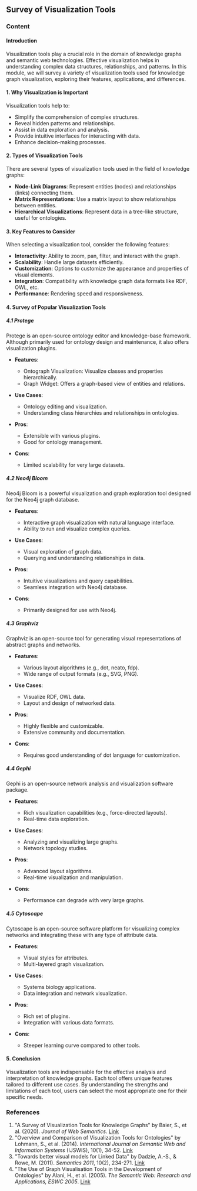 ## Survey of Visualization Tools

### Content

#### Introduction

Visualization tools play a crucial role in the domain of knowledge graphs and semantic web technologies. Effective visualization helps in understanding complex data structures, relationships, and patterns. In this module, we will survey a variety of visualization tools used for knowledge graph visualization, exploring their features, applications, and differences.

#### 1. Why Visualization is Important

Visualization tools help to:

- Simplify the comprehension of complex structures.
- Reveal hidden patterns and relationships.
- Assist in data exploration and analysis.
- Provide intuitive interfaces for interacting with data.
- Enhance decision-making processes.

#### 2. Types of Visualization Tools

There are several types of visualization tools used in the field of knowledge graphs:

- **Node-Link Diagrams**: Represent entities (nodes) and relationships (links) connecting them.
- **Matrix Representations**: Use a matrix layout to show relationships between entities.
- **Hierarchical Visualizations**: Represent data in a tree-like structure, useful for ontologies.

#### 3. Key Features to Consider

When selecting a visualization tool, consider the following features:

- **Interactivity**: Ability to zoom, pan, filter, and interact with the graph.
- **Scalability**: Handle large datasets efficiently.
- **Customization**: Options to customize the appearance and properties of visual elements.
- **Integration**: Compatibility with knowledge graph data formats like RDF, OWL, etc.
- **Performance**: Rendering speed and responsiveness.

#### 4. Survey of Popular Visualization Tools

##### 4.1 Protege

Protege is an open-source ontology editor and knowledge-base framework. Although primarily used for ontology design and maintenance, it also offers visualization plugins.

- **Features**:

  - Ontograph Visualization: Visualize classes and properties hierarchically.
  - Graph Widget: Offers a graph-based view of entities and relations.

- **Use Cases**:

  - Ontology editing and visualization.
  - Understanding class hierarchies and relationships in ontologies.

- **Pros**:

  - Extensible with various plugins.
  - Good for ontology management.

- **Cons**:
  - Limited scalability for very large datasets.

##### 4.2 Neo4j Bloom

Neo4j Bloom is a powerful visualization and graph exploration tool designed for the Neo4j graph database.

- **Features**:

  - Interactive graph visualization with natural language interface.
  - Ability to run and visualize complex queries.

- **Use Cases**:

  - Visual exploration of graph data.
  - Querying and understanding relationships in data.

- **Pros**:

  - Intuitive visualizations and query capabilities.
  - Seamless integration with Neo4j database.

- **Cons**:
  - Primarily designed for use with Neo4j.

##### 4.3 Graphviz

Graphviz is an open-source tool for generating visual representations of abstract graphs and networks.

- **Features**:

  - Various layout algorithms (e.g., dot, neato, fdp).
  - Wide range of output formats (e.g., SVG, PNG).

- **Use Cases**:

  - Visualize RDF, OWL data.
  - Layout and design of networked data.

- **Pros**:

  - Highly flexible and customizable.
  - Extensive community and documentation.

- **Cons**:
  - Requires good understanding of dot language for customization.

##### 4.4 Gephi

Gephi is an open-source network analysis and visualization software package.

- **Features**:

  - Rich visualization capabilities (e.g., force-directed layouts).
  - Real-time data exploration.

- **Use Cases**:

  - Analyzing and visualizing large graphs.
  - Network topology studies.

- **Pros**:

  - Advanced layout algorithms.
  - Real-time visualization and manipulation.

- **Cons**:
  - Performance can degrade with very large graphs.

##### 4.5 Cytoscape

Cytoscape is an open-source software platform for visualizing complex networks and integrating these with any type of attribute data.

- **Features**:

  - Visual styles for attributes.
  - Multi-layered graph visualization.

- **Use Cases**:

  - Systems biology applications.
  - Data integration and network visualization.

- **Pros**:

  - Rich set of plugins.
  - Integration with various data formats.

- **Cons**:
  - Steeper learning curve compared to other tools.

#### 5. Conclusion

Visualization tools are indispensable for the effective analysis and interpretation of knowledge graphs. Each tool offers unique features tailored to different use cases. By understanding the strengths and limitations of each tool, users can select the most appropriate one for their specific needs.

### References

1. "A Survey of Visualization Tools for Knowledge Graphs" by Baier, S., et al. (2020). _Journal of Web Semantics_. [Link](https://doi.org/10.1016/j.websem.2020.100606)
2. "Overview and Comparison of Visualization Tools for Ontologies" by Lohmann, S., et al. (2014). _International Journal on Semantic Web and Information Systems_ (IJSWIS), 10(1), 34-52. [Link](https://doi.org/10.4018/ijswis.2014010103)
3. "Towards better visual models for Linked Data" by Dadzie, A.-S., & Rowe, M. (2011). _Semantics 2011_, 10(2), 234-271. [Link](https://doi.org/10.1016/j.websem.2011.01.002)
4. "The Use of Graph Visualisation Tools in the Development of Ontologies" by Alani, H., et al. (2005). _The Semantic Web: Research and Applications, ESWC 2005_. [Link](https://doi.org/10.1007/978-3-540-32075-6_51)
